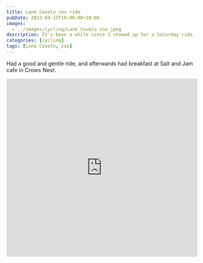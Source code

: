 ```yaml
---
title: Lane Covelo zoo ride
pubDate: 2023-04-15T10:00:00+10:00
images:
  - ../images/cycling/Lane Covelo zoo.jpeg
description: It's been a while since I showed up for a Saturday ride.
categories: [cycling]
tags: [Lane Covelo, zoo]
---
```


Had a good and gentle ride, and afterwards had breakfast at Salt and Jam cafe in Crows Nest.

<iframe src="https://www.facebook.com/plugins/post.php?href=https%3A%2F%2Fwww.facebook.com%2Fchris1.tham%2Fposts%2Fpfbid02JoBFUpE6Sw3FSLrsnZ5K7XG9jGoQT7jLBgAEoe718wZKXagARS4qNooPLe8ApHbzl&show_text=true&width=500" width="500" height="466" style="border:none;overflow:hidden" scrolling="no" frameborder="0" allowfullscreen="true" allow="autoplay; clipboard-write; encrypted-media; picture-in-picture; web-share"></iframe>
